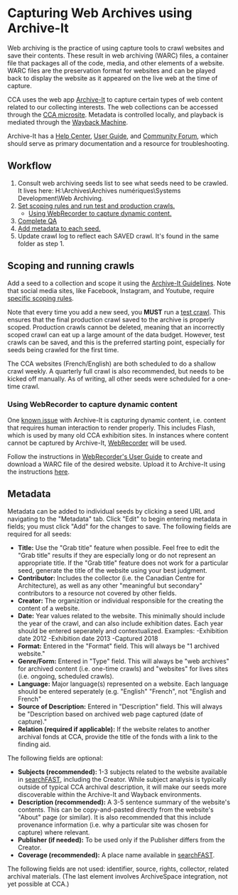 # Capturing Web Archives using Archive-It

Web archiving is the practice of using capture tools to crawl websites and save their contents. These result in web archiving (WARC) files, a container file that packages all of the code, media, and other elements of a website. WARC files are the preservation format for websites and can be played back to display the website as it appeared on the live web at the time of capture. 

CCA uses the web app [Archive-It](https://archive-it.org/) to capture certain types of web content related to our collecting interests. The web collections can be accessed through the [CCA microsite](https://archive-it.org/home/Canadian-Centre-for-Architecture). Metadata is controlled locally, and playback is mediated through the [Wayback Machine](https://archive.org/web/). 

Archive-It has a [Help Center](https://support.archive-it.org/hc/en-us), [User Guide](https://support.archive-it.org/hc/en-us/categories/201179946-Archive-It-User-Guide), and [Community Forum](https://support.archive-it.org/hc/en-us/community/topics), which should serve as primary documentation and a resource for troubleshooting. 
 
## Workflow

1. Consult web archiving seeds list to see what seeds need to be crawled. It lives here: H:\Archives\Archives numériques\Systems Development\Web Archiving. 
2. [Set scoping rules and run test and production crawls.](#scoping)
   - [Using WebRecorder to capture dynamic content.](#webrecorder)
3. [Complete QA](https://support.archive-it.org/hc/en-us/sections/115000624306-Quality-Assurance-QA-)
4. [Add metadata to each seed.](#metadata)
5. Update crawl log to reflect each SAVED crawl. It's found in the same folder as step 1. 

<a name="scoping"></a> 
## Scoping and running crawls
Add a seed to a collection and scope it using the [Archive-It Guidelines](https://support.archive-it.org/hc/en-us/sections/201864583-Scoping). Note that social media sites, like Facebook, Instagram, and Youtube, require [specific scoping rules](https://support.archive-it.org/hc/en-us/articles/208001336-Scoping-guidance-for-specific-types-of-sites).

Note that every time you add a new seed, you **MUST** run a [test crawl](https://support.archive-it.org/hc/en-us/articles/208001226-Run-monitor-and-save-a-test-crawl). This ensures that the final production crawl saved to the archive is properly scoped. Production crawls cannot be deleted, meaning that an incorrectly scoped crawl can eat up a large amount of the data budget. However, test crawls can be saved, and this is the preferred starting point, especially for seeds being crawled for the first time. 

The CCA websites (French/English) are both scheduled to do a shallow crawl weekly. A quarterly full crawl is also recommended, but needs to be kicked off manually. As of writing, all other seeds were scheduled for a one-time crawl.

<a name="webrecorder"></a> 
### Using WebRecorder to capture dynamic content
One [known issue](https://support.archive-it.org/hc/en-us/articles/209637043-Known-Web-Archiving-Challenges#dynamic) with Archive-It is capturing dynamic content, i.e. content that requires human interaction to render properly. This includes Flash, which is used by many old CCA exhibition sites. In instances where content cannot be captured by Archive-It, [WebRecorder](https://webrecorder.io/) will be used. 

Follow the instructions in [WebRecorder's User Guide](https://guide.webrecorder.io/) to create and download a WARC file of the desired website. Upload it to Archive-It using the instructions [here](https://support.archive-it.org/hc/en-us/articles/360000651246-Integrate-external-W-ARC-files-into-Archive-It-collections). 

<a name="metadata"></a>  
## Metadata
Metadata can be added to individual seeds by clicking a seed URL and navigating to the "Metadata" tab. Click "Edit" to begin entering metadata in fields; you must click "Add" for the changes to save. The following fields are required for all seeds: 
- **Title:** Use the "Grab title" feature when possible. Feel free to edit the "Grab title" results if they are especially long or do not represent an appropriate title. If the "Grab title" feature does not work for a particular seed, generate the title of the website using your best judgment. 
- **Contributor:** Includes the collector (i.e. the Canadian Centre for Architecture), as well as any other "meaningful but secondary" contributors to a resource not covered by other fields. 
- **Creator:** The organizition or individual responsible for the creating the content of a website.
- **Date:** Year values related to the website. This minimally should include the year of the crawl, and can also include exhibition dates. Each year should be entered seperately and contextualized. Examples:
 -Exhibition date 2012
 -Exhibition date 2013
 -Captured 2018
- **Format:** Entered in the "Format" field. This will always be "1 archived website." 
- **Genre/Form:** Entered in "Type" field. This will always be "web archives" for archived content (i.e. one-time crawls) and "websites" for lives sites (i.e. ongoing, scheduled crawls). 
- **Language:** Major language(s) represented on a website. Each language should be entered seperately (e.g. "English" "French", not "English and French" 
- **Source of Description:** Entered in "Description" field. This will always be "Description based on archived web page captured (date of capture)." 
- **Relation (required if applicable):** If the website relates to another archival fonds at CCA, provide the title of the fonds with a link to the finding aid.

The following fields are optional: 
- **Subjects (recommended):** 1-3 subjects related to the website available in [searchFAST](http://fast.oclc.org/searchfast/), including the Creator. While subject analysis is typically outside of typical CCA archival description, it will make our seeds more discoverable within the Archive-It and Wayback environments. 
- **Description (recommended):** A 3-5 sentence summary of the website's contents. This can be copy-and-pasted directly from the website's "About" page (or similar). It is also recommended that this include provenance information (i.e. why a particular site was chosen for capture) where relevant.
- **Publisher (if needed):** To be used only if the Publisher differs from the Creator.
- **Coverage (recommended):** A place name available in [searchFAST](http://fast.oclc.org/searchfast/).

The following fields are not used: identifier, source, rights, collector, related archival materials. (The last element involves ArchiveSpace integration, not yet possible at CCA.)
